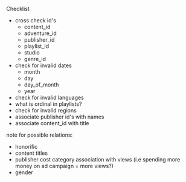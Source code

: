 Checklist
- cross check id's
  - content_id
  - adventure_id
  - publisher_id
  - playlist_id
  - studio
  - genre_id
- check for invalid dates
  - month
  - day
  - day_of_month
  - year
- check for invalid languages
- what is ordinal in playlists?
- check for invalid regions
- associate publisher id's with names
- associate content_id with title


note for possible relations:
- honorific
- content titles
- publisher cost category association with views (i.e spending more money on ad campaign = more views?)
- gender